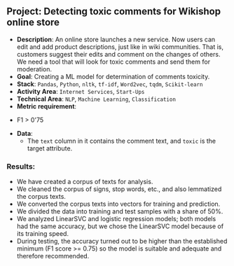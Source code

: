 ## Project: Detecting toxic comments for Wikishop online store
* **Description**:
An online store launches a new service. Now users can edit and add product descriptions, just like in wiki communities. That is, customers suggest their edits and comment on the changes of others. We need a tool that will look for toxic comments and send them for moderation.
* **Goal**:
Creating a ML model for determination of comments toxicity.
* **Stack**:
`Pandas`, `Python`, `nltk`, `tf-idf`, `Word2vec`, `tqdm`, `Scikit-learn`
* **Activity Area**:
`Internet Services`, `Start-Ups`
* **Technical Area**:
`NLP`, `Machine Learning`, `Classification`
* **Metric requirement**:
- F1 > 0'75
* **Data**:
  - The `text` column in it contains the comment text, and `toxic` is the target attribute.
### Results:

- We have created a corpus of texts for analysis.
- We cleaned the corpus of signs, stop words, etc., and also lemmatized the corpus texts.
- We converted the corpus texts into vectors for training and prediction.
- We divided the data into training and test samples with a share of 50%.
- We analyzed LinearSVC and logistic regression models; both models had the same accuracy, but we chose the LinearSVC model because of its training speed.
- During testing, the accuracy turned out to be higher than the established minimum (F1 score >= 0.75) so the model is suitable and adequate and therefore recommended.
